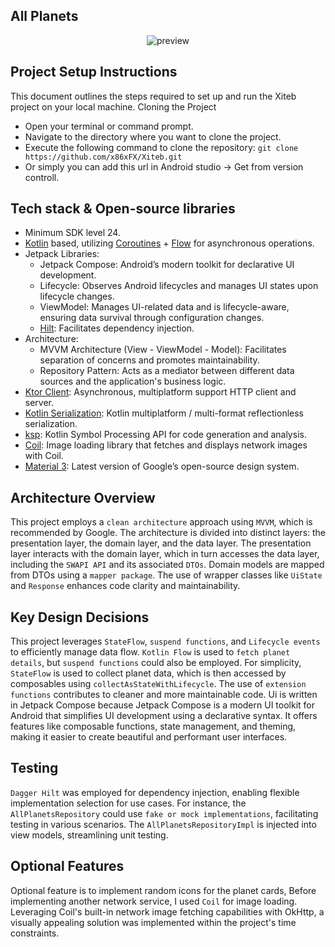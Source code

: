 ## All Planets
<p align="center">
<img src="https://github.com/user-attachments/assets/d7ab433b-f00a-433a-aa31-aa3481460d2b" alt="preview"/>
</p>

## Project Setup Instructions
This document outlines the steps required to set up and run the Xiteb project on your local machine.
Cloning the Project
- Open your terminal or command prompt.
- Navigate to the directory where you want to clone the project.
- Execute the following command to clone the repository:
  `git clone https://github.com/x86xFX/Xiteb.git`
- Or simply you can add this url in Android studio -> Get from version controll.

## Tech stack & Open-source libraries
- Minimum SDK level 24.
- [Kotlin](https://kotlinlang.org/) based, utilizing [Coroutines](https://github.com/Kotlin/kotlinx.coroutines) + [Flow](https://kotlin.github.io/kotlinx.coroutines/kotlinx-coroutines-core/kotlinx.coroutines.flow/) for asynchronous operations.
- Jetpack Libraries:
  - Jetpack Compose: Android’s modern toolkit for declarative UI development.
  - Lifecycle: Observes Android lifecycles and manages UI states upon lifecycle changes.
  - ViewModel: Manages UI-related data and is lifecycle-aware, ensuring data survival through configuration changes.
  - [Hilt](https://dagger.dev/hilt/): Facilitates dependency injection.
- Architecture:
  - MVVM Architecture (View - ViewModel - Model): Facilitates separation of concerns and promotes maintainability.
  - Repository Pattern: Acts as a mediator between different data sources and the application's business logic.
- [Ktor Client](https://ktor.io): Asynchronous, multiplatform support HTTP client and server.
- [Kotlin Serialization](https://github.com/Kotlin/kotlinx.serialization): Kotlin multiplatform / multi-format reflectionless serialization.
- [ksp](https://github.com/google/ksp): Kotlin Symbol Processing API for code generation and analysis.
- [Coil](https://coil-kt.github.io/coil/compose): Image loading library that fetches and displays network images with Coil.
- [Material 3](https://m3.material.io/): Latest version of Google’s open-source design system.

## Architecture Overview
This project employs a `clean architecture` approach using `MVVM`, which is recommended by Google. The architecture is divided into distinct layers: the presentation layer, the domain layer, and the data layer. The presentation layer interacts with the domain layer, which in turn accesses the data layer, including the `SWAPI API` and its associated `DTOs`. Domain models are mapped from DTOs using a `mapper package`. The use of wrapper classes like `UiState` and `Response` enhances code clarity and maintainability.

## Key Design Decisions
This project leverages `StateFlow`, `suspend functions`, and `Lifecycle events` to efficiently manage data flow. `Kotlin Flow` is used to `fetch planet details`, but `suspend functions` could also be employed. For simplicity, `StateFlow` is used to collect planet data, which is then accessed by composables using `collectAsStateWithLifecycle`. The use of `extension functions` contributes to cleaner and more maintainable code. Ui is written in Jetpack Compose because Jetpack Compose is a modern UI toolkit for Android that simplifies UI development using a declarative syntax. It offers features like composable functions, state management, and theming, making it easier to create beautiful and performant user interfaces.

## Testing
`Dagger Hilt` was employed for dependency injection, enabling flexible implementation selection for use cases. For instance, the `AllPlanetsRepository` could use `fake or mock implementations`, facilitating testing in various scenarios. The `AllPlanetsRepositoryImpl` is injected into view models, streamlining unit testing.

## Optional Features
Optional feature is to implement random icons for the planet cards, Before implementing another network service, I used `Coil` for image loading. Leveraging Coil's built-in network image fetching capabilities with OkHttp, a visually appealing solution was implemented within the project's time constraints.
